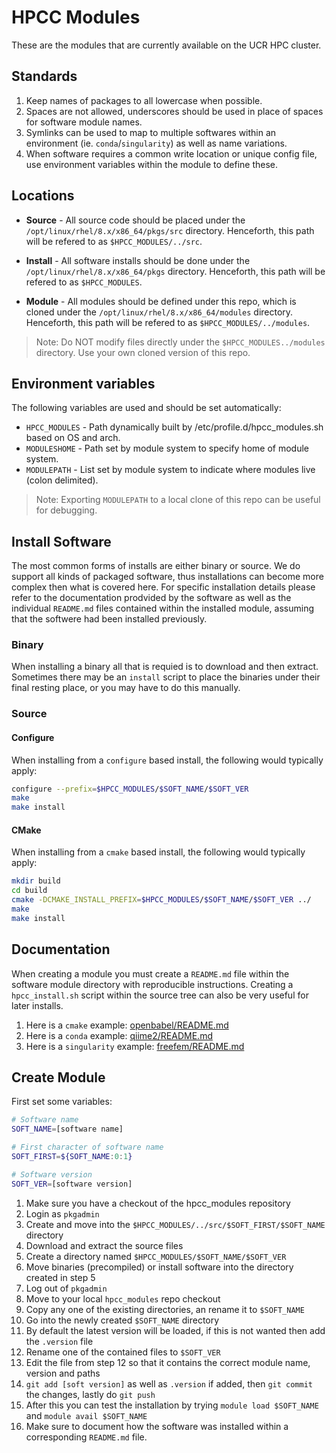 # HPCC Modules

These are the modules that are currently available on the UCR HPC cluster.

## Standards

1. Keep names of packages to all lowercase when possible.
2. Spaces are not allowed, underscores should be used in place of spaces for software module names.
3. Symlinks can be used to map to multiple softwares within an environment (ie. `conda`/`singularity`) as well as name variations.
4. When software requires a common write location or unique config file, use environment variables within the module to define these.

## Locations

  * __Source__ - All source code should be placed under the `/opt/linux/rhel/8.x/x86_64/pkgs/src` directory.
Henceforth, this path will be refered to as `$HPCC_MODULES/../src`.

  * __Install__ - All software installs should be done under the `/opt/linux/rhel/8.x/x86_64/pkgs` directory.
Henceforth, this path will be refered to as `$HPCC_MODULES`.

  * __Module__ - All modules should be defined under this repo, which is cloned under the `/opt/linux/rhel/8.x/x86_64/modules` directory.
Henceforth, this path will be refered to as `$HPCC_MODULES/../modules`.

> Note: Do NOT modify files directly under the `$HPCC_MODULES../modules` directory. Use your own cloned version of this repo.

## Environment variables

The following variables are used and should be set automatically:

  * `HPCC_MODULES` - Path dynamically built by /etc/profile.d/hpcc_modules.sh based on OS and arch.
  * `MODULESHOME` - Path set by module system to specify home of module system.
  * `MODULEPATH` - List set by module system to indicate where modules live (colon delimited).

> Note: Exporting `MODULEPATH` to a local clone of this repo can be useful for debugging.

## Install Software

The most common forms of installs are either binary or source.
We do support all kinds of packaged software, thus installations can become more complex then what is covered here.
For specific installation details please refer to the documentation prodvided by the software as well as the individual `README.md` files contained within the installed module, assuming that the softwere had been installed previously.

### Binary

When installing a binary all that is requied is to download and then extract.
Sometimes there may be an `install` script to place the binaries under their final resting place, or you may have to do this manually.

### Source

#### Configure

When installing from a `configure` based install, the following would typically apply:

```bash
configure --prefix=$HPCC_MODULES/$SOFT_NAME/$SOFT_VER
make
make install
```

#### CMake

When installing from a `cmake` based install, the following would typically apply:

```bash
mkdir build
cd build
cmake -DCMAKE_INSTALL_PREFIX=$HPCC_MODULES/$SOFT_NAME/$SOFT_VER ../
make
make install
```

## Documentation

When creating a module you must create a `README.md` file within the software module directory with reproducible instructions.
Creating a `hpcc_install.sh` script within the source tree can also be very useful for later installs.

  1. Here is a `cmake` example: [openbabel/README.md](openbabel)
  2. Here is a `conda` example: [qiime2/README.md](qiime2)
  3. Here is a `singularity` example: [freefem/README.md](freefem)

## Create Module

First set some variables:

```bash
# Software name
SOFT_NAME=[software name]

# First character of software name
SOFT_FIRST=${SOFT_NAME:0:1}

# Software version
SOFT_VER=[software version]
```

1. Make sure you have a checkout of the hpcc_modules repository
2. Login as `pkgadmin`
3. Create and move into the `$HPCC_MODULES/../src/$SOFT_FIRST/$SOFT_NAME` directory
4. Download and extract the source files
5. Create a directory named `$HPCC_MODULES/$SOFT_NAME/$SOFT_VER`
6. Move binaries (precompiled) or install software into the directory created in step 5
7. Log out of `pkgadmin`
8. Move to your local `hpcc_modules` repo checkout
9. Copy any one of the existing directories, an rename it to `$SOFT_NAME`
10. Go into the newly created `$SOFT_NAME` directory
11. By default the latest version will be loaded, if this is not wanted then add the `.version` file
12. Rename one of the contained files to `$SOFT_VER`
13. Edit the file from step 12 so that it contains the correct module name, version and paths
14. `git add [soft version]` as well as `.version` if added, then `git commit` the changes, lastly do `git push`
15. After this you can test the installation by trying `module load $SOFT_NAME` and `module avail $SOFT_NAME`
16. Make sure to document how the software was installed within a corresponding `README.md` file.
